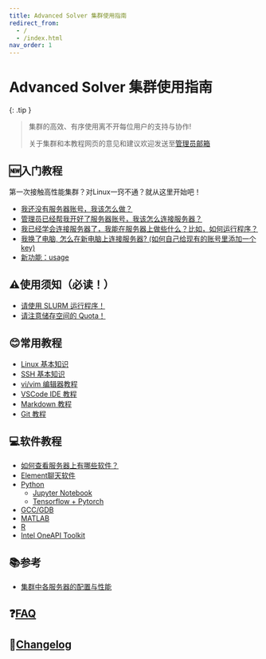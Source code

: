 ```yaml
---
title: Advanced Solver 集群使用指南
redirect_from:
  - /
  - /index.html
nav_order: 1
---
```


# Advanced Solver 集群使用指南

{: .tip }
> 集群的高效、有序使用离不开每位用户的支持与协作! 
>
> 关于集群和本教程网页的意见和建议欢迎发送至[管理员邮箱](mailto:cash_admin@163.com)



## 🆕入门教程

第一次接触高性能集群？对Linux一窍不通？就从这里开始吧！

- [我还没有服务器账号，我该怎么做？](new-user/i-have-no-account)
- [管理员已经帮我开好了服务器账号，我该怎么连接服务器？](new-user/how-can-i-connect)
- [我已经学会连接服务器了，我能在服务器上做些什么？比如，如何运行程序？](new-user/how-can-i-run-program)
- [我换了电脑, 怎么在新电脑上连接服务器? (如何自己给现有的账号里添加一个key)](new-user/add-key)
- [新功能：usage](new-user/index#usage)

## ⚠️使用须知（必读！）

- [请使用 SLURM 运行程序！](you-must/slurm)
- [请注意储存空间的 Quota！](you-must/xfs-quota)

## 😊常用教程

- [Linux 基本知识](knowledge/linux)
- [SSH 基本知识](knowledge/ssh)
- [vi/vim 编辑器教程](knowledge/vim)
- [VSCode IDE 教程](knowledge/vscode)
- [Markdown 教程](knowledge/markdown)
- [Git 教程](knowledge/git)

## 💻软件教程

- [如何查看服务器上有哪些软件？](software/index)
- [Element聊天软件](software/element)
- [Python](software/python/index)
  - [Jupyter Notebook](software/python/python-jupyter-notebook)
  - [Tensorflow + Pytorch](software/python/python-tensorflow-pytorch)
- [GCC/GDB](software/gcc-gdb)
- [MATLAB](software/MATLAB)
- [R](software/R)
- [Intel OneAPI Toolkit](software/intel)

## 📚参考

- [集群中各服务器的配置与性能](reference/index)

## ❓[FAQ](faq)

## 📰[Changelog](changelog)